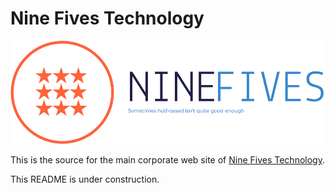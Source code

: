 # Nine Fives Technology
![Alt text TBA](nine-fives-low-resolution-logo-color-on-transparent-background.png)

This is the source for the main corporate web site of [Nine Fives Technology](https://ninefives.technology/).

This README is under construction.
